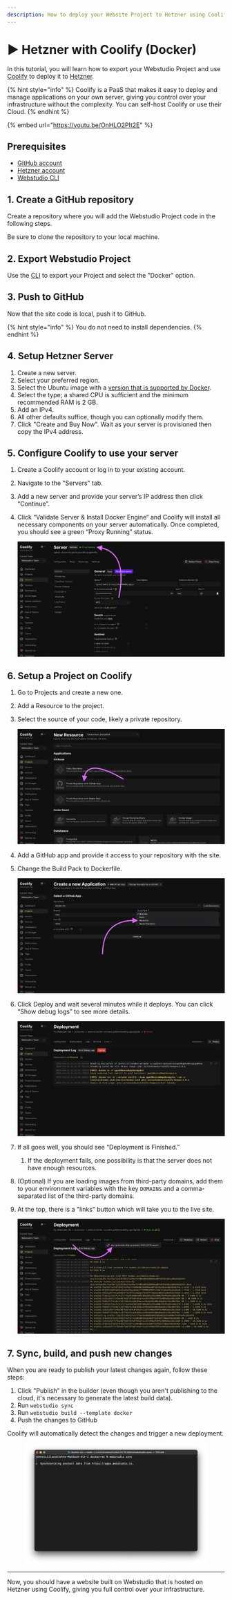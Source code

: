 ```yaml
---
description: How to deploy your Website Project to Hetzner using Coolify.
---
```


# ▶️ Hetzner with Coolify (Docker)

In this tutorial, you will learn how to export your Webstudio Project and use [Coolify](https://coolify.io) to deploy it to [Hetzner](https://www.hetzner.com).

{% hint style="info" %}
Coolify is a PaaS that makes it easy to deploy and manage applications on your own server, giving you control over your infrastructure without the complexity. You can self-host Coolify or use their Cloud.
{% endhint %}

{% embed url="https://youtu.be/OnHLO2Plt2E" %}

## Prerequisites

* [GitHub account](https://github.com)
* [Hetzner account](https://www.hetzner.com)
* [Webstudio CLI](cli.md)

## 1. Create a GitHub repository

Create a repository where you will add the Webstudio Project code in the following steps.

Be sure to clone the repository to your local machine.

## 2. Export Webstudio Project

Use the [CLI](cli.md) to export your Project and select the "Docker" option.

## 3. Push to GitHub

Now that the site code is local, push it to GitHub.

{% hint style="info" %}
You do not need to install dependencies.
{% endhint %}

## 4. Setup Hetzner Server

1. Create a new server.
2. Select your preferred region.
3. Select the Ubuntu image with a [version that is supported by Docker](https://docs.docker.com/engine/install/ubuntu/#os-requirements).
4. Select the type; a shared CPU is sufficient and the minimum recommended RAM is 2 GB.
5. Add an IPv4.
6. All other defaults suffice, though you can optionally modify them.
7. Click "Create and Buy Now". Wait as your server is provisioned then copy the IPv4 address.

## 5. Configure Coolify to use your server

1. Create a Coolify account or log in to your existing account.
2. Navigate to the "Servers" tab.
3. Add a new server and provide your server’s IP address then click “Continue”.
4.  Click “Validate Server & Install Docker Engine“ and Coolify will install all necessary components on your server automatically. Once completed, you should see a green “Proxy Running” status.

    ![proxy is running](../../.gitbook/assets/webstudio-digital-ocean-coolify-4.png)

## 6. Setup a Project on Coolify

1. Go to Projects and create a new one.
2. Add a Resource to the project.
3.  Select the source of your code, likely a private repository.

    ![GitHub resource](../../.gitbook/assets/webstudio-digital-ocean-coolify-5.png)
4. Add a GitHub app and provide it access to your repository with the site.
5.  Change the Build Pack to Dockerfile.

    ![build pack using Dockerfile](../../.gitbook/assets/webstudio-digital-ocean-coolify-6.png)
6.  Click Deploy and wait several minutes while it deploys. You can click “Show debug logs” to see more details.

    ![deploy in progress](../../.gitbook/assets/webstudio-digital-ocean-coolify-8.png)
7. If all goes well, you should see “Deployment is Finished.”
   1. If the deployment fails, one possibility is that the server does not have enough resources.
8. (Optional) If you are loading images from third-party domains, add them to your environment variables with the key `DOMAINS` and a comma-separated list of the third-party domains.
9.  At the top, there is a "links" button which will take you to the live site.

    ![link for live site](../../.gitbook/assets/webstudio-digital-ocean-coolify-9.png)

## 7. Sync, build, and push new changes

When you are ready to publish your latest changes again, follow these steps:

1. Click "Publish" in the builder (even though you aren't publishing to the cloud, it's necessary to generate the latest build data).
2. Run `webstudio sync`
3. Run `webstudio build --template docker`
4. Push the changes to GitHub

Coolify will automatically detect the changes and trigger a new deployment.

<figure><img src="../../.gitbook/assets/webstudio-sync.png" alt="webstudio sync command"><figcaption></figcaption></figure>

***

Now, you should have a website built on Webstudio that is hosted on Hetzner using Coolify, giving you full control over your infrastructure.
